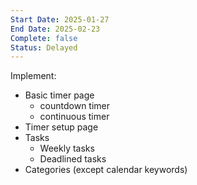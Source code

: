 ```yaml
---
Start Date: 2025-01-27
End Date: 2025-02-23
Complete: false
Status: Delayed
---
```

Implement:
- Basic timer page
	- countdown timer
	- continuous timer
- Timer setup page
- Tasks
	- Weekly tasks
	- Deadlined tasks
- Categories (except calendar keywords)